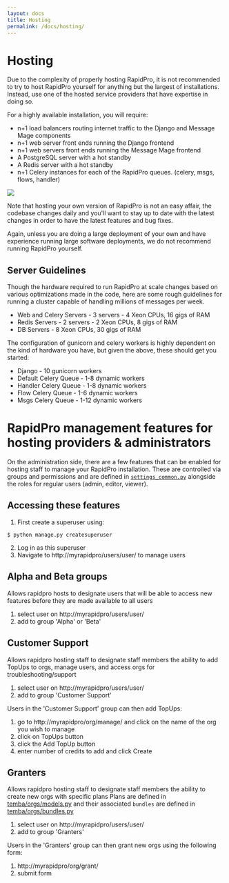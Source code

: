 ```yaml
---
layout: docs
title: Hosting
permalink: /docs/hosting/
---
```


# Hosting

Due to the complexity of properly hosting RapidPro, it is not recommended to try
to host RapidPro yourself for anything but the largest of installations. Instead, use
one of the hosted service providers that have expertise in doing so.

For a highly available installation, you will require:

 * n+1 load balancers routing internet traffic to the Django and Message Mage components
 * n+1 web server front ends running the Django frontend
 * n+1 web servers front ends running the Message Mage frontend
 * A PostgreSQL server with a hot standby
 * A Redis server with a hot standby
 * n+1 Celery instances for each of the RapidPro queues. (celery, msgs, flows, handler)

<img src="{{site.baseurl}}/images/hosting.png" widht="100%">

<div class="note">
<p>Note that hosting your own version of RapidPro is not an easy affair, the codebase
changes daily and you'll want to stay up to date with the latest
changes in order to have the latest features and bug fixes.</p>

<p>Again, unless you are doing a large deployment of your own and have experience
running large software deployments, we do not recommend running RapidPro
yourself.</p>
</div>

## Server Guidelines

Though the hardware required to run RapidPro at scale changes based on various
optimizations made in the code, here are some rough guidelines for running a cluster
capable of handling millions of messages per week.

 * Web and Celery Servers - 3 servers - 4 Xeon CPUs, 16 gigs of RAM
 * Redis Servers - 2 servers - 2 Xeon CPUs, 8 gigs of RAM
 * DB Servers - 8 Xeon CPUs, 30 gigs of RAM

The configuration of gunicorn and celery workers is highly dependent on the kind
of hardware you have, but given the above, these should get you started:

 * Django - 10 gunicorn workers
 * Default Celery Queue - 1-8 dynamic workers
 * Handler Celery Queue - 1-8 dynamic workers
 * Flow Celery Queue - 1-6 dynamic workers
 * Msgs Celery Queue - 1-12 dynamic workers

# RapidPro management features for hosting providers & administrators

On the administration side, there are a few features that can be enabled for hosting staff to manage your RapidPro installation.
These are controlled via groups and permissions and are defined in [`settings_common.py`](https://github.com/rapidpro/rapidpro/blob/master/temba/settings_common.py#L480) alongside the roles for regular users (admin, editor, viewer).

## Accessing these features

1. First create a superuser using:
```
$ python manage.py createsuperuser
```

2. Log in as this superuser
3. Navigate to http://myrapidpro/users/user/ to manage users


## Alpha and Beta groups

Allows rapidpro hosts to designate users that will be able to access new features before they are made available to all users

1. select user on http://myrapidpro/users/user/
2. add to group 'Alpha' or 'Beta'

## Customer Support

Allows rapidpro hosting staff to designate staff members the ability to add TopUps to orgs, manage users, and access orgs for troubleshooting/support

1. select user on http://myrapidpro/users/user/
2. add to group 'Customer Support'

Users in the 'Customer Support' group can then add TopUps:

1. go to http://myrapidpro/org/manage/ and click on the name of the org you wish to manage
2. click on TopUps button
3. click the Add TopUp button
4. enter number of credits to add and click Create


## Granters

Allows rapidpro hosting staff to designate staff members the ability to create new orgs with specific plans
Plans are defined in [temba/orgs/models.py](https://github.com/rapidpro/rapidpro/blob/master/temba/orgs/models.py#L50) and their associated `bundles` are defined in [temba/orgs/bundles.py](https://github.com/rapidpro/rapidpro/blob/master/temba/orgs/bundles.py)

1. select user on http://myrapidpro/users/user/
2. add to group 'Granters'

Users in the 'Granters' group can then grant new orgs using the following form:

1. http://myrapidpro/org/grant/
2. submit form
